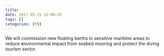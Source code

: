 ```yaml
---
title:
date: 2017-05-15 22:09:35
tags: []
categories: [PN]
---
```


We will commission new floating berths in sensitive maritime areas to reduce environmental impact from seabed mooring and protect the diving tourism sector.